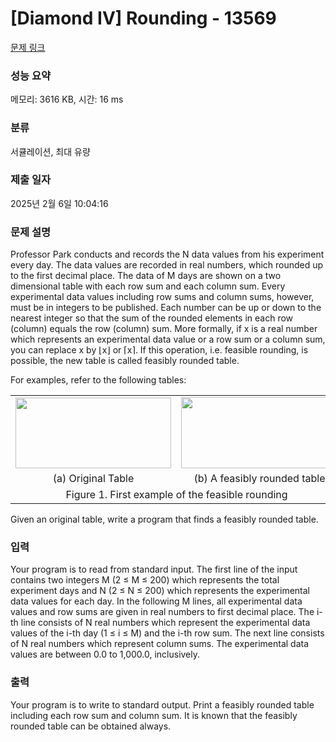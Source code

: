 # [Diamond IV] Rounding - 13569 

[문제 링크](https://www.acmicpc.net/problem/13569) 

### 성능 요약

메모리: 3616 KB, 시간: 16 ms

### 분류

서큘레이션, 최대 유량

### 제출 일자

2025년 2월 6일 10:04:16

### 문제 설명

<p>Professor Park conducts and records the N data values from his experiment every day. The data values are recorded in real numbers, which rounded up to the first decimal place. The data of M days are shown on a two dimensional table with each row sum and each column sum. Every experimental data values including row sums and column sums, however, must be in integers to be published. Each number can be up or down to the nearest integer so that the sum of the rounded elements in each row (column) equals the row (column) sum. More formally, if x is a real number which represents an experimental data value or a row sum or a column sum, you can replace x by ⌊x⌋ or ⌈x⌉. If this operation, i.e. feasible rounding, is possible, the new table is called feasibly rounded table.</p>

<p>For examples, refer to the following tables:</p>

<table class="table" style="width:100%">
	<tbody>
		<tr>
			<td style="text-align:center"><img alt="" src="https://onlinejudgeimages.s3-ap-northeast-1.amazonaws.com/problem/13569/1.png" style="height:113px; width:249px"></td>
			<td style="text-align:center"><img alt="" src="https://onlinejudgeimages.s3-ap-northeast-1.amazonaws.com/problem/13569/2.png" style="height:114px; width:251px"></td>
			<td style="text-align:center"><img alt="" src="https://onlinejudgeimages.s3-ap-northeast-1.amazonaws.com/problem/13569/3.png" style="height:92px; width:253px"></td>
			<td style="text-align:center"><img alt="" src="https://onlinejudgeimages.s3-ap-northeast-1.amazonaws.com/problem/13569/4.png" style="height:93px; width:253px"></td>
		</tr>
		<tr>
			<td style="text-align:center">(a) Original Table</td>
			<td style="text-align:center">(b) A feasibly rounded table</td>
			<td style="text-align:center">(a) Original Table</td>
			<td style="text-align:center">(b) A feasibly rounded table</td>
		</tr>
		<tr>
			<td colspan="2" style="text-align:center">Figure 1. First example of the feasible rounding</td>
			<td colspan="2" style="text-align:center">Figure 2. Second example of the feasible rounding.</td>
		</tr>
	</tbody>
</table>

<p>Given an original table, write a program that finds a feasibly rounded table.</p>

### 입력 

 <p>Your program is to read from standard input. The first line of the input contains two integers M (2 ≤ M ≤ 200) which represents the total experiment days and N (2 ≤ N ≤ 200) which represents the experimental data values for each day. In the following M lines, all experimental data values and row sums are given in real numbers to first decimal place. The i-th line consists of N real numbers which represent the experimental data values of the i-th day (1 ≤ i ≤ M) and the i-th row sum. The next line consists of N real numbers which represent column sums. The experimental data values are between 0.0 to 1,000.0, inclusively.</p>

### 출력 

 <p>Your program is to write to standard output. Print a feasibly rounded table including each row sum and column sum. It is known that the feasibly rounded table can be obtained always.</p>

